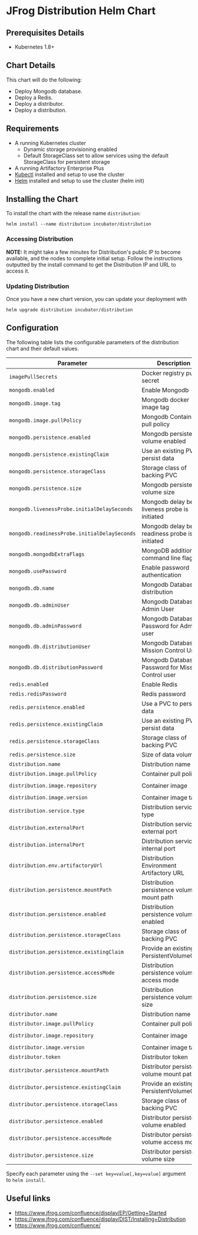 # JFrog Distribution Helm Chart

## Prerequisites Details

* Kubernetes 1.8+

## Chart Details
This chart will do the following:

* Deploy Mongodb database.
* Deploy a Redis.
* Deploy a distributor.
* Deploy a distribution.

## Requirements
- A running Kubernetes cluster
  - Dynamic storage provisioning enabled
  - Default StorageClass set to allow services using the default StorageClass for persistent storage
- A running Artifactory Enterprise Plus
- [Kubectl](https://kubernetes.io/docs/tasks/tools/install-kubectl/) installed and setup to use the cluster
- [Helm](https://helm.sh/) installed and setup to use the cluster (helm init)

## Installing the Chart
To install the chart with the release name `distribution`:
```
helm install --name distribution incubator/distribution
```

### Accessing Distribution
**NOTE:** It might take a few minutes for Distribution's public IP to become available, and the nodes to complete initial setup.
Follow the instructions outputted by the install command to get the Distribution IP and URL to access it.

### Updating Distribution
Once you have a new chart version, you can update your deployment with
```
helm upgrade distribution incubator/distribution
```

## Configuration

The following table lists the configurable parameters of the distribution chart and their default values.

|         Parameter            |           Description             |                         Default                       |
|------------------------------|-----------------------------------|-------------------------------------------------------|
| `imagePullSecrets`           | Docker registry pull secret       |                                                       |
| `mongodb.enabled`                   | Enable Mongodb                      | `true`                              |
| `mongodb.image.tag`                   | Mongodb docker image tag                     | `3.6.3`                              |
| `mongodb.image.pullPolicy`                   | Mongodb Container pull policy                      | `IfNotPresent`                              |
| `mongodb.persistence.enabled`    | Mongodb persistence volume enabled          | `true`                          |
| `mongodb.persistence.existingClaim`   | Use an existing PVC to persist data               | `nil`                        |
| `mongodb.persistence.storageClass`    | Storage class of backing PVC                      | `generic`                    |
| `mongodb.persistence.size`       | Mongodb persistence volume size             | `10Gi`                         |
| `mongodb.livenessProbe.initialDelaySeconds` | Mongodb delay before liveness probe is initiated                                                     | `40`                                                       |
| `mongodb.readinessProbe.initialDelaySeconds`| Mongodb delay before readiness probe is initiated                                                    | `30`                                                       |
| `mongodb.mongodbExtraFlags`                 | MongoDB additional command line flags                                                        | `["--wiredTigerCacheSizeGB=1"]`                                                       |
| `mongodb.usePassword`                       | Enable password authentication                                                               | `false`                                                   |
| `mongodb.db.name`                   | Mongodb Database for distribution                    | `bintray`                              |
| `mongodb.db.adminUser`                   | Mongodb Database Admin User                     | `admin`                              |
| `mongodb.db.adminPassword`                   | Mongodb Database Password for Admin user                     | `password`                              |
| `mongodb.db.distributionUser`                   | Mongodb Database Mission Control User                     | `distribution`                              |
| `mongodb.db.distributionPassword`                   | Mongodb Database Password for Mission Control user                     | `password`                              |
| `redis.enabled`                   | Enable Redis                      | `true`                              |
| `redis.redisPassword`               | Redis password                                    | `password`          |
| `redis.persistence.enabled`         | Use a PVC to persist data                         | `true`                       |
| `redis.persistence.existingClaim`   | Use an existing PVC to persist data               | `nil`                        |
| `redis.persistence.storageClass`    | Storage class of backing PVC                      | `generic`                    |
| `redis.persistence.size`            | Size of data volume                               | `10Gi`                        |
| `distribution.name`                   | Distribution name                     | `distribution`                              |
| `distribution.image.pullPolicy`       | Container pull policy                | `IfNotPresent`                             |
| `distribution.image.repository`       | Container image                      | `docker.jfrog.io/jf-distribution`  |
| `distribution.image.version`          | Container image tag                  | `1.0.0`                                    |
| `distribution.service.type`   | Distribution service type                                  | `LoadBalancer`                   |
| `distribution.externalPort`   | Distribution service external port                         | `8080`                        |
| `distribution.internalPort`   | Distribution service internal port                         | `8080`                        |
| `distribution.env.artifactoryUrl`                   | Distribution Environment Artifactory URL               | ` `                                  |
| `distribution.persistence.mountPath`  | Distribution persistence volume mount path       | `"/jf-distribution"`  |
| `distribution.persistence.enabled`    | Distribution persistence volume enabled          | `true`                          |
| `distribution.persistence.storageClass` | Storage class of backing PVC | `nil (uses alpha storage class annotation)`   |
| `distribution.persistence.existingClaim` | Provide an existing PersistentVolumeClaim | `nil`   |
| `distribution.persistence.accessMode` | Distribution persistence volume access mode      | `ReadWriteOnce`                 |
| `distribution.persistence.size`       | Distribution persistence volume size             | `50Gi`                         |
| `distributor.name`                   | Distribution name                     | `distribution`                              |
| `distributor.image.pullPolicy`       | Container pull policy                | `IfNotPresent`                             |
| `distributor.image.repository`       | Container image                      | `docker.jfrog.io/jf-distribution`  |
| `distributor.image.version`          | Container image tag                  | `1.0.0`                                    |
| `distributor.token`  | Distributor token       | ``  |
| `distributor.persistence.mountPath`  | Distributor persistence volume mount path       | `"/bt-distributor"`  |
| `distributor.persistence.existingClaim` | Provide an existing PersistentVolumeClaim | `nil`   |
| `distributor.persistence.storageClass` | Storage class of backing PVC | `nil (uses alpha storage class annotation)`   |
| `distributor.persistence.enabled`    | Distributor persistence volume enabled          | `true`                          |
| `distributor.persistence.accessMode` | Distributor persistence volume access mode      | `ReadWriteOnce`                 |
| `distributor.persistence.size`       | Distributor persistence volume size             | `50Gi`                         |

Specify each parameter using the `--set key=value[,key=value]` argument to `helm install`.


## Useful links
- https://www.jfrog.com/confluence/display/EP/Getting+Started
- https://www.jfrog.com/confluence/display/DIST/Installing+Distribution
- https://www.jfrog.com/confluence/
